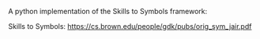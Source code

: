 A python implementation of the Skills to Symbols framework:

Skills to Symbols: https://cs.brown.edu/people/gdk/pubs/orig_sym_jair.pdf

